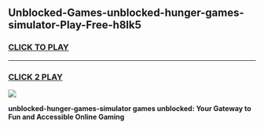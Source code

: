
## Unblocked-Games-unblocked-hunger-games-simulator-Play-Free-h8lk5
<h3>
<a href="https://premium76.site?title=unblocked-hunger-games-simulator&ref=18A">CLICK TO PLAY</a></h3>
<hr>

<h3>
<a href="https://premium76.site?title=unblocked-hunger-games-simulator&ref=18A">CLICK 2 PLAY</a>
  
</h3>

<a href="https://premium76.site?title=unblocked-hunger-games-simulator&ref=18A"><img src="https://clearcache.store/games.png"></a>


**unblocked-hunger-games-simulator games unblocked: Your Gateway to Fun and Accessible Online Gaming**

